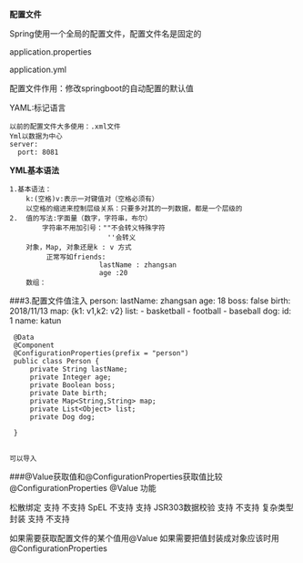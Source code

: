 **配置文件**

Spring使用一个全局的配置文件，配置文件名是固定的

application.properties

application.yml

配置文件作用：修改springboot的自动配置的默认值

YAML:标记语言

    以前的配置文件大多使用：.xml文件
    Yml以数据为中心
    server:
      port: 8081
      
**YML基本语法**
    
    1.基本语法：
        k:(空格)v:表示一对键值对（空格必须有）
        以空格的缩进来控制层级关系：只要多对其的一列数据，都是一个层级的
    2.  值的写法:字面量（数字，字符串，布尔）
            字符串不用加引号：""不会转义特殊字符
                            ''会转义
        对象，Map, 对象还是k : v 方式
             正常写如friends:
                          lastName : zhangsan
                          age :20
        数组：
    
      
###3.配置文件值注入
    person:
      lastName: zhangsan
      age: 18
      boss: false
      birth: 2018/11/13
      map: {k1: v1,k2: v2}
      list:
        - basketball
        - football
        - baseball
      dog:
        id: 1
        name: katun
        
     @Data
     @Component
     @ConfigurationProperties(prefix = "person")
     public class Person {
         private String lastName;
         private Integer age;
         private Boolean boss;
         private Date birth;
         private Map<String,String> map;
         private List<Object> list;
         private Dog dog;
     
     }
     
     
    可以导入
    
###@Value获取值和@ConfigurationProperties获取值比较
                @ConfigurationProperties            @Value
    功能   
        
   松散绑定               支持                         不支持
   SpEL                  不支持                        支持
 JSR303数据校验             支持                          不支持
 复杂类型封装              支持                          不支持
 
 
如果需要获取配置文件的某个值用@Value
如果需要把值封装成对象应该时用@ConfigurationProperties
 
   